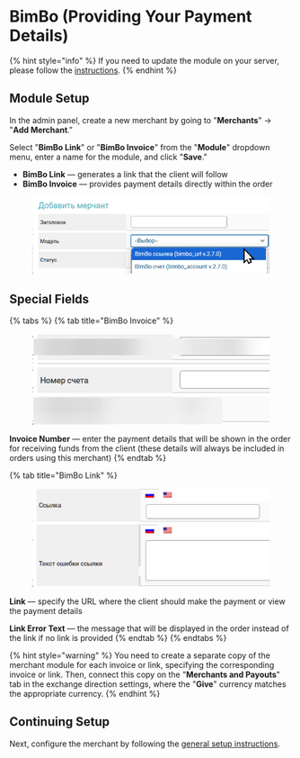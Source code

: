# BimBo (Providing Your Payment Details)

{% hint style="info" %}
If you need to update the module on your server, please follow the [instructions](https://premium.gitbook.io/rukovodstvo-polzovatelya/osnovnye-nastroiki/faq/kak-obnovit-faily-na-servere#moduli-merchantov).
{% endhint %}

## Module Setup

In the admin panel, create a new merchant by going to "**Merchants**" -> "**Add Merchant**."

Select "**BimBo Link**" or "**BimBo Invoice**" from the "**Module**" dropdown menu, enter a name for the module, and click "**Save**."

* **BimBo Link** — generates a link that the client will follow
* **BimBo Invoice** — provides payment details directly within the order

<figure><img src="../../../.gitbook/assets/image (2110).png" alt="" width="501"><figcaption></figcaption></figure>

## Special Fields

{% tabs %}
{% tab title="BimBo Invoice" %}
<figure><img src="../../../.gitbook/assets/image (2111).png" alt=""><figcaption></figcaption></figure>

**Invoice Number** — enter the payment details that will be shown in the order for receiving funds from the client (these details will always be included in orders using this merchant)
{% endtab %}

{% tab title="BimBo Link" %}
<figure><img src="../../../.gitbook/assets/image (2112).png" alt=""><figcaption></figcaption></figure>

**Link** — specify the URL where the client should make the payment or view the payment details

**Link Error Text** — the message that will be displayed in the order instead of the link if no link is provided
{% endtab %}
{% endtabs %}

{% hint style="warning" %}
You need to create a separate copy of the merchant module for each invoice or link, specifying the corresponding invoice or link. Then, connect this copy on the "**Merchants and Payouts**" tab in the exchange direction settings, where the "**Give**" currency matches the appropriate currency.
{% endhint %}

## Continuing Setup

Next, configure the merchant by following the [general setup instructions](https://premium.gitbook.io/rukovodstvo-polzovatelya/osnovnye-nastroiki/merchanty-i-avtovyplaty/merchanty/obshie-nastroiki-merchantov).
